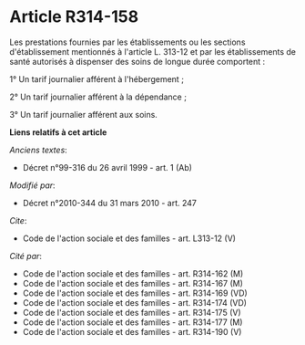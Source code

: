 # Article R314-158

Les prestations fournies par les établissements ou les sections d'établissement mentionnés à l'article L. 313-12 et par les
établissements de santé autorisés à dispenser des soins de longue durée comportent : 

1° Un tarif journalier afférent à l'hébergement ; 

2° Un tarif journalier afférent à la dépendance ; 

3° Un tarif journalier afférent aux soins.

**Liens relatifs à cet article**

_Anciens textes_:

  - Décret n°99-316 du 26 avril 1999 - art. 1 (Ab)

_Modifié par_:

  - Décret n°2010-344 du 31 mars 2010 - art. 247

_Cite_:

  - Code de l'action sociale et des familles - art. L313-12 (V)

_Cité par_:

  - Code de l'action sociale et des familles - art. R314-162 (M)
  - Code de l'action sociale et des familles - art. R314-167 (M)
  - Code de l'action sociale et des familles - art. R314-169 (VD)
  - Code de l'action sociale et des familles - art. R314-174 (VD)
  - Code de l'action sociale et des familles - art. R314-175 (V)
  - Code de l'action sociale et des familles - art. R314-177 (M)
  - Code de l'action sociale et des familles - art. R314-190 (V)
